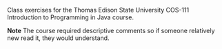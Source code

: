 Class exercises for the Thomas Edison State University COS-111 Introduction to Programming in Java course. 

**Note** The course required descriptive comments so if someone relatively new read it, they would understand.
